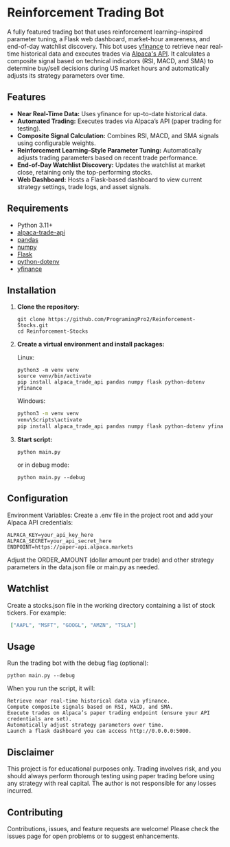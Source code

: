 # Reinforcement Trading Bot

A fully featured trading bot that uses reinforcement learning–inspired parameter tuning, a Flask web dashboard, market-hour awareness, and end-of-day watchlist discovery. This bot uses [yfinance](https://github.com/ranaroussi/yfinance) to retrieve near real-time historical data and executes trades via [Alpaca's API](https://alpaca.markets/). It calculates a composite signal based on technical indicators (RSI, MACD, and SMA) to determine buy/sell decisions during US market hours and automatically adjusts its strategy parameters over time.

## Features

- **Near Real-Time Data:** Uses yfinance for up-to-date historical data.
- **Automated Trading:** Executes trades via Alpaca’s API (paper trading for testing).
- **Composite Signal Calculation:** Combines RSI, MACD, and SMA signals using configurable weights.
- **Reinforcement Learning–Style Parameter Tuning:** Automatically adjusts trading parameters based on recent trade performance.
- **End-of-Day Watchlist Discovery:** Updates the watchlist at market close, retaining only the top-performing stocks.
- **Web Dashboard:** Hosts a Flask-based dashboard to view current strategy settings, trade logs, and asset signals.

## Requirements

- Python 3.11+
- [alpaca-trade-api](https://pypi.org/project/alpaca-trade-api/)
- [pandas](https://pandas.pydata.org/)
- [numpy](https://numpy.org/)
- [Flask](https://flask.palletsprojects.com/)
- [python-dotenv](https://pypi.org/project/python-dotenv/)
- [yfinance](https://pypi.org/project/yfinance/)

## Installation

1. **Clone the repository:**

   ```
   git clone https://github.com/ProgramingPro2/Reinforcement-Stocks.git
   cd Reinforcement-Stocks
   ```
   
2. **Create a virtual environment and install packages:**

   Linux:
   ```shell
   python3 -m venv venv
   source venv/bin/activate
   pip install alpaca_trade_api pandas numpy flask python-dotenv yfinance
   ```
   Windows:
   ```bash
   python3 -m venv venv
   venv\Scripts\activate
   pip install alpaca_trade_api pandas numpy flask python-dotenv yfinance
   ```

3. **Start script:**
   
   ```shell
   python main.py
   ```
   or in debug mode:
   ```shell
   python main.py --debug
   ```
   
## Configuration

   Environment Variables:
   Create a .env file in the project root and add your Alpaca API credentials:
   ```.env
   ALPACA_KEY=your_api_key_here
   ALPACA_SECRET=your_api_secret_here
   ENDPOINT=https://paper-api.alpaca.markets
   ```
   Adjust the ORDER_AMOUNT (dollar amount per trade) and other strategy parameters in the data.json file or main.py as needed.

## Watchlist
Create a stocks.json file in the working directory containing a list of stock tickers. For example:

   ```json
    ["AAPL", "MSFT", "GOOGL", "AMZN", "TSLA"]
   ```

## Usage

Run the trading bot with the debug flag (optional):

```shell
python main.py --debug
```

When you run the script, it will:

    Retrieve near real-time historical data via yfinance.
    Compute composite signals based on RSI, MACD, and SMA.
    Execute trades on Alpaca’s paper trading endpoint (ensure your API credentials are set).
    Automatically adjust strategy parameters over time.
    Launch a flask dashboard you can access http://0.0.0.0:5000.


## Disclaimer

This project is for educational purposes only. Trading involves risk, and you should always perform thorough testing using paper trading before using any strategy with real capital. The author is not responsible for any losses incurred.

## Contributing

Contributions, issues, and feature requests are welcome! Please check the issues page for open problems or to suggest enhancements.
